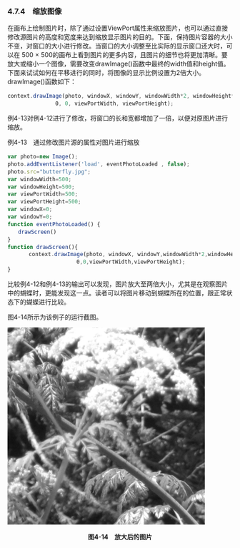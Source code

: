 ### 4.7.4　缩放图像

在画布上绘制图片时，除了通过设置ViewPort属性来缩放图片，也可以通过直接修改源图片的高度和宽度来达到缩放显示图片的目的。下面，保持图片容器的大小不变，对窗口的大小进行修改。当窗口的大小调整至比实际的显示窗口还大时，可以在 500 × 500的画布上看到图片的更多内容，且图片的细节也将更加清晰。要放大或缩小一个图像，需要改变drawImage()函数中最终的width值和height值。下面来试试如何在平移进行的同时，将图像的显示比例设置为2倍大小。drawImage()函数如下：

```javascript
context.drawImage(photo, windowX, windowY, windowWidth*2, windowHeight*2,
　　　　　　　　　0, 0, viewPortWidth, viewPortHeight);
```

例4-13对例4-12进行了修改，将窗口的长和宽都增加了一倍，以便对原图片进行缩放。

例4-13　通过修改图片源的属性对图片进行缩放

```javascript
var photo=new Image();
photo.addEventListener('load', eventPhotoLoaded , false);
photo.src="butterfly.jpg";
var windowWidth=500;
var windowHeight=500;
var viewPortWidth=500;
var viewPortHeight=500;
var windowX=0;
var windowY=0;
function eventPhotoLoaded() {
　　drawScreen()
}
function drawScreen(){
　　　　context.drawImage(photo, windowX, windowY,windowWidth*2,windowHeight*2,
　　　　　　　　　　　　　0,0,viewPortWidth,viewPortHeight);
}
```

比较例4-12和例4-13的输出可以发现，图片放大至两倍大小，尤其是在观察图片中的蝴蝶时，更能发现这一点。读者可以将图片移动到蝴蝶所在的位置，跟正常状态下的蝴蝶进行比较。

图4-14所示为该例子的运行截图。

![70.png](../images/70.png)
<center class="my_markdown"><b class="my_markdown">图4-14　放大后的图片</b></center>


